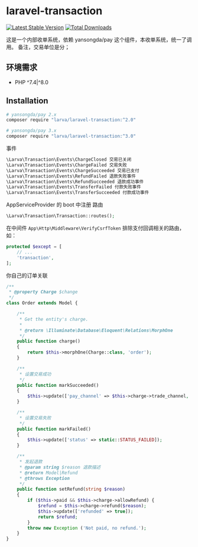 # laravel-transaction

[![Latest Stable Version](https://poser.pugx.org/larva/laravel-transaction/v/stable.png)](https://packagist.org/packages/larva/laravel-transaction)
[![Total Downloads](https://poser.pugx.org/larva/laravel-transaction/downloads.png)](https://packagist.org/packages/larva/laravel-transaction)


这是一个内部收单系统，依赖 yansongda/pay 这个组件，本收单系统，统一了调用。
备注，交易单位是分；

## 环境需求

- PHP ^7.4|^8.0

## Installation

```bash
# yansongda/pay 2.x
composer require "larva/laravel-transaction:^2.0"

# yansongda/pay 3.x
composer require "larva/laravel-transaction:^3.0"
```

事件
```php
\Larva\Transaction\Events\ChargeClosed 交易已关闭
\Larva\Transaction\Events\ChargeFailed 交易失败
\Larva\Transaction\Events\ChargeSucceeded 交易已支付
\Larva\Transaction\Events\RefundFailed 退款失败事件
\Larva\Transaction\Events\RefundSucceeded 退款成功事件
\Larva\Transaction\Events\TransferFailed 付款失败事件
\Larva\Transaction\Events\TransferSucceeded 付款成功事件
```

AppServiceProvider 的 boot 中注册 路由

```php
\Larva\Transaction\Transaction::routes();
```

在中间件 `App\Http\Middleware\VerifyCsrfToken` 排除支付回调相关的路由，如：

```php
protected $except = [
    // ...
    'transaction',
];
```

你自己的订单关联

```php
/**
 * @property Charge $change
 */
class Order extends Model {

    /**
     * Get the entity's charge.
     *
     * @return \Illuminate\Database\Eloquent\Relations\MorphOne
     */
    public function charge()
    {
        return $this->morphOne(Charge::class, 'order');
    }

    /**
     * 设置交易成功
     */
    public function markSucceeded()
    {
        $this->update(['pay_channel' => $this->charge->trade_channel, 'status' => static::STATUS_PAY_SUCCEEDED, 'pay_succeeded_at' => $this->freshTimestamp()]);
    }

    /**
     * 设置交易失败
     */
    public function markFailed()
    {
        $this->update(['status' => static::STATUS_FAILED]);
    }

    /**
     * 发起退款
     * @param string $reason 退款描述
     * @return Model|Refund
     * @throws Exception
     */
    public function setRefund(string $reason)
    {
        if ($this->paid && $this->charge->allowRefund) {
            $refund = $this->charge->refund($reason);
            $this->update(['refunded' => true]);
            return $refund;
        }
        throw new Exception ('Not paid, no refund.');
    }
}
```
